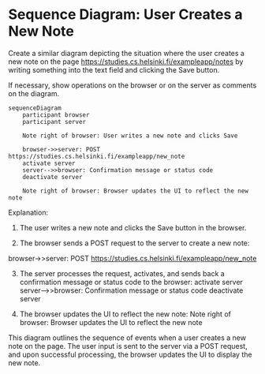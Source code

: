 # Sequence Diagram: User Creates a New Note

Create a similar diagram depicting the situation where the user creates a new note on the page https://studies.cs.helsinki.fi/exampleapp/notes by writing something into the text field and clicking the Save button.

If necessary, show operations on the browser or on the server as comments on the diagram.

```mermaid
sequenceDiagram
    participant browser
    participant server

    Note right of browser: User writes a new note and clicks Save

    browser->>server: POST https://studies.cs.helsinki.fi/exampleapp/new_note
    activate server
    server-->>browser: Confirmation message or status code
    deactivate server

    Note right of browser: Browser updates the UI to reflect the new note
```

Explanation:

1. The user writes a new note and clicks the Save button in the browser.

2. The browser sends a POST request to the server to create a new note:

browser->>server: POST https://studies.cs.helsinki.fi/exampleapp/new_note

3. The server processes the request, activates, and sends back a confirmation message or status code to the browser:
   activate server
   server-->>browser: Confirmation message or status code
   deactivate server

4. The browser updates the UI to reflect the new note:
   Note right of browser: Browser updates the UI to reflect the new note

This diagram outlines the sequence of events when a user creates a new note on the page. The user input is sent to the server via a POST request, and upon successful processing, the browser updates the UI to display the new note.
